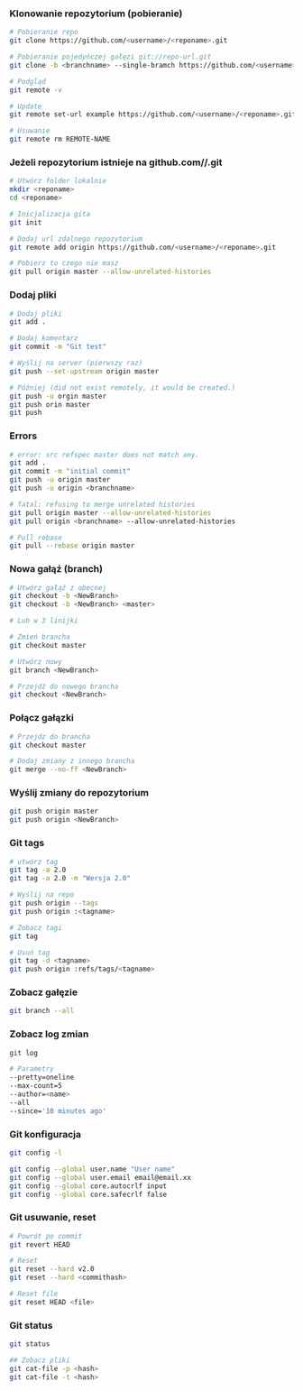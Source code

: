 ### Klonowanie repozytorium (pobieranie)
```bash
# Pobieranie repo
git clone https://github.com/<username>/<reponame>.git

# Pobieranie pojedyńczej gałęzi git://repo-url.git
git clone -b <branchname> --single-bramch https://github.com/<username>/<reponame>.git

# Podgląd
git remote -v

# Update
git remote set-url example https://github.com/<username>/<reponame>.git

# Usuwanie
git remote rm REMOTE-NAME
```

### Jeżeli repozytorium istnieje na github.com/<username>/<reponame>.git
```bash
# Utwórz folder lokalnie
mkdir <reponame>
cd <reponame>

# Inicjalizacja gita
git init

# Dodaj url zdalnego repozytorium
git remote add origin https://github.com/<username>/<reponame>.git

# Pobierz to czego nie masz
git pull origin master --allow-unrelated-histories
```

### Dodaj pliki
```bash
# Dodaj pliki
git add .

# Dodaj komentarz
git commit -m "Git test"

# Wyślij na server (pierwszy raz)
git push --set-upstream origin master

# Później (did not exist remotely, it would be created.)
git push -u orgin master
git push orin master
git push
```

### Errors
```bash
# error: src refspec master does not match any.
git add .
git commit -m "initial commit"
git push -u origin master
git push -u origin <branchname>

# fatal: refusing to merge unrelated histories
git pull origin master --allow-unrelated-histories
git pull origin <branchname> --allow-unrelated-histories

# Pull rebase
git pull --rebase origin master
```

### Nowa gałąź (branch)
```bash
# Utwórz gałąź z obecnej
git checkout -b <NewBranch>
git checkout -b <NewBranch> <master>

# Lub w 3 linijki

# Zmień brancha
git checkout master

# Utwórz nowy
git branch <NewBranch>

# Przejdź do nowego brancha
git checkout <NewBranch>
```

### Połącz gałązki
```bash
# Przejdz do brancha
git checkout master

# Dodaj zmiany z innego brancha
git merge --no-ff <NewBranch>
```

### Wyślij zmiany do repozytorium
```bash
git push origin master
git push origin <NewBranch>
```

### Git tags
```bash
# utwórz tag
git tag -a 2.0
git tag -a 2.0 -m "Wersja 2.0"

# Wyślij na repo
git push origin --tags
git push origin :<tagname>

# Zobacz tagi
git tag

# Usuń tag
git tag -d <tagname>
git push origin :refs/tags/<tagname>
```

### Zobacz gałęzie
```bash
git branch --all
```

### Zobacz log zmian
```bash
git log

# Parametry
--pretty=oneline
--max-count=5
--author=<name>
--all
--since='10 minutes ago'
```

### Git konfiguracja
```bash
git config -l

git config --global user.name "User name"
git config --global user.email email@email.xx
git config --global core.autocrlf input
git config --global core.safecrlf false
```

### Git usuwanie, reset
```bash
# Powrót po commit
git revert HEAD

# Reset
git reset --hard v2.0
git reset --hard <commithash>

# Reset file
git reset HEAD <file>
```

### Git status
```bash
git status

## Zobacz pliki
git cat-file -p <hash>
git cat-file -t <hash>
```
